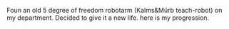 Foun an old 5 degree of freedom robotarm (Kalms&Mürb teach-robot) on my department. Decided to give it a new life. here is my progression.
